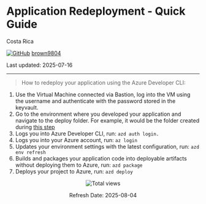 # Application Redeployment - Quick Guide

Costa Rica

[![GitHub](https://img.shields.io/badge/--181717?logo=github&logoColor=ffffff)](https://github.com/)
[brown9804](https://github.com/brown9804)

Last updated: 2025-07-16

------------------------------------------

> How to redeploy your application using the Azure Developer CLI:

1. Use the Virtual Machine connected via Bastion, log into the VM using the username and authenticate with the password stored in the keyvault.
2. Go to the environment where you developed your application and navigate to the deploy folder. For example, it would be the folder created during [this step](https://github.com/MicrosoftCloudEssentials-LearningHub/RAG-ChatBot-Implementation/tree/main?tab=readme-ov-file#step-8-application-deployment)
3. Logs you into Azure Developer CLI, run: `azd auth login.`
4. Logs you into your Azure account, run: `az login`
5. Updates your environment settings with the latest configuration, run: `azd env refresh`
6. Builds and packages your application code into deployable artifacts without deploying them to Azure, run: `azd package`
7. Deploys your project to Azure, run: `azd deploy`

<!-- START BADGE -->
<div align="center">
  <img src="https://img.shields.io/badge/Total%20views-1328-limegreen" alt="Total views">
  <p>Refresh Date: 2025-08-04</p>
</div>
<!-- END BADGE -->
